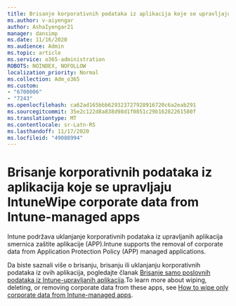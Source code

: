 ```yaml
---
title: Brisanje korporativnih podataka iz aplikacija koje se upravljaju Intune
ms.author: v-aiyengar
author: AshaIyengar21
manager: dansimp
ms.date: 11/16/2020
ms.audience: Admin
ms.topic: article
ms.service: o365-administration
ROBOTS: NOINDEX, NOFOLLOW
localization_priority: Normal
ms.collection: Adm_o365
ms.custom:
- "6700006"
- "7243"
ms.openlocfilehash: ca62ad165bbb629323727928916720c6a2eab291
ms.sourcegitcommit: 35e2c122d8a838d98d1f0851c29b16282261580f
ms.translationtype: MT
ms.contentlocale: sr-Latn-RS
ms.lasthandoff: 11/17/2020
ms.locfileid: "49088994"
---
```

# <a name="wipe-corporate-data-from-intune-managed-apps"></a><span data-ttu-id="baf4f-102">Brisanje korporativnih podataka iz aplikacija koje se upravljaju Intune</span><span class="sxs-lookup"><span data-stu-id="baf4f-102">Wipe corporate data from Intune-managed apps</span></span>

<span data-ttu-id="baf4f-103">Intune podržava uklanjanje korporativnih podataka iz upravljanih aplikacija smernica zaštite aplikacije (APP).</span><span class="sxs-lookup"><span data-stu-id="baf4f-103">Intune supports the removal of corporate data from Application Protection Policy (APP) managed applications.</span></span> 

<span data-ttu-id="baf4f-104">Da biste saznali više o brisanju, brisanju ili uklanjanju korporativnih podataka iz ovih aplikacija, pogledajte članak [Brisanje samo poslovnih podataka iz Intune-upravljanih aplikacija](https://docs.microsoft.com/mem/intune/apps/apps-selective-wipe).</span><span class="sxs-lookup"><span data-stu-id="baf4f-104">To learn more about wiping, deleting, or removing corporate data from these apps, see [How to wipe only corporate data from Intune-managed apps](https://docs.microsoft.com/mem/intune/apps/apps-selective-wipe).</span></span>

